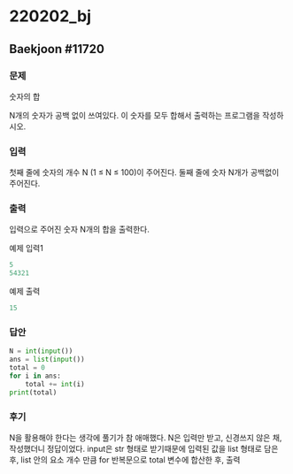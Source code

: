 # 220202_bj



## Baekjoon \#11720



### 문제

숫자의 합

N개의 숫자가 공백 없이 쓰여있다. 이 숫자를 모두 합해서 출력하는 프로그램을 작성하시오.



### 입력

첫째 줄에 숫자의 개수 N (1 ≤ N ≤ 100)이 주어진다. 둘째 줄에 숫자 N개가 공백없이 주어진다.



### 출력

입력으로 주어진 숫자 N개의 합을 출력한다.



예제 입력1

```python
5
54321
```

예제 출력

```python
15
```



### 답안

```python
N = int(input())
ans = list(input())
total = 0
for i in ans:
    total += int(i)
print(total)
```



### 후기

N을 활용해야 한다는 생각에 풀기가 참 애매했다. N은 입력만 받고, 신경쓰지 않은 채, 작성했더니 정답이었다. input은 str 형태로 받기때문에 입력된 값을 list 형태로 담은 후, list 안의 요소 개수 만큼 for 반복문으로 total 변수에 합산한 후, 출력